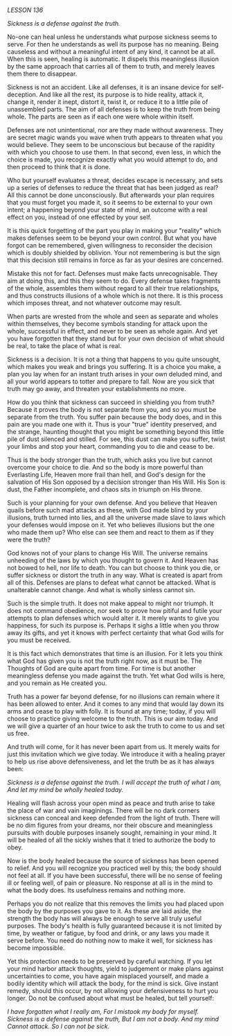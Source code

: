 *LESSON 136*

*Sickness is a defense against the truth.*

No-one can heal unless he understands what purpose sickness seems to serve. For then he understands as well its purpose has no meaning. Being causeless and without a meaningful intent of any kind, it cannot be at all. When this is seen, healing is automatic. It dispels this meaningless illusion by the same approach that carries all of them to truth, and merely leaves them there to disappear.

Sickness is not an accident. Like all defenses, it is an insane device for self-deception. And like all the rest, its purpose is to hide reality, attack it, change it, render it inept, distort it, twist it, or reduce it to a little pile of unassembled parts. The aim of all defenses is to keep the truth from being whole. The parts are seen as if each one were whole within itself.

Defenses are not unintentional, nor are they made without awareness. They are secret magic wands you wave when truth appears to threaten what you would believe. They seem to be unconscious but because of the rapidity with which you choose to use them. In that second, even less, in which the choice is made, you recognize exactly what you would attempt to do, and then proceed to think that it is done.

Who but yourself evaluates a threat, decides escape is necessary, and sets up a series of defenses to reduce the threat that has been judged as real? All this cannot be done unconsciously. But afterwards your plan requires that you must forget you made it, so it seems to be external to your own intent; a happening beyond your state of mind, an outcome with a real effect on you, instead of one effected by your self.

It is this quick forgetting of the part you play in making your "reality" which makes defenses seem to be beyond your own control. But what you have forgot can be remembered, given willingness to reconsider the decision which is doubly shielded by oblivion. Your not remembering is but the sign that this decision still remains in force as far as your desires are concerned.

Mistake this not for fact. Defenses must make facts unrecognisable. They aim at doing this, and this they seem to do. Every defense takes fragments of the whole, assembles them without regard to all their true relationships, and thus constructs illusions of a whole which is not there. It is this process which imposes threat, and not whatever outcome may result.

When parts are wrested from the whole and seen as separate and wholes within themselves, they become symbols standing for attack upon the whole, successful in effect, and never to be seen as whole again. And yet you have forgotten that they stand but for your own decision of what should be real, to take the place of what is real.

Sickness is a decision. It is not a thing that happens to you quite unsought, which makes you weak and brings you suffering. It is a choice you make, a plan you lay when for an instant truth arises in your own deluded mind, and all your world appears to totter and prepare to fall. Now are you sick that truth may go away, and threaten your establishments no more.

How do you think that sickness can succeed in shielding you from truth? Because it proves the body is not separate from you, and so you must be separate from the truth. You suffer pain because the body does, and in this pain are you made one with it. Thus is your "true" identity preserved, and the strange, haunting thought that you might be something beyond this little pile of dust silenced and stilled. For see, this dust can make you suffer, twist your limbs and stop your heart, commanding you to die and cease to be.

Thus is the body stronger than the truth, which asks you live but cannot overcome your choice to die. And so the body is more powerful than Everlasting Life, Heaven more frail than hell, and God's design for the salvation of His Son opposed by a decision stronger than His Will. His Son is dust, the Father incomplete, and chaos sits in triumph on His throne.

Such is your planning for your own defense. And you believe that Heaven quails before such mad attacks as these, with God made blind by your illusions, truth turned into lies, and all the universe made slave to laws which your defenses would impose on it. Yet who believes illusions but the one who made them up? Who else can see them and react to them as if they were the truth?

God knows not of your plans to change His Will. The universe remains unheeding of the laws by which you thought to govern it. And Heaven has not bowed to hell, nor life to death. You can but choose to think you die, or suffer sickness or distort the truth in any way. What is created is apart from all of this. Defenses are plans to defeat what cannot be attacked. What is unalterable cannot change. And what is wholly sinless cannot sin.

Such is the simple truth. It does not make appeal to might nor triumph. It does not command obedience, nor seek to prove how pitiful and futile your attempts to plan defenses which would alter it. It merely wants to give you happiness, for such its purpose is. Perhaps it sighs a little when you throw away its gifts, and yet it knows with perfect certainty that what God wills for you must be received.

It is this fact which demonstrates that time is an illusion. For it lets you think what God has given you is not the truth right now, as it must be. The Thoughts of God are quite apart from time. For time is but another meaningless defense you made against the truth. Yet what God wills is here, and you remain as He created you.

Truth has a power far beyond defense, for no illusions can remain where it has been allowed to enter. And it comes to any mind that would lay down its arms and cease to play with folly. It is found at any time; today, if you will choose to practice giving welcome to the truth. This is our aim today. And we will give a quarter of an hour twice to ask the truth to come to us and set us free.

And truth will come, for it has never been apart from us. It merely waits for just this invitation which we give today. We introduce it with a healing prayer to help us rise above defensiveness, and let the truth be as it has always been:

_Sickness is a defense against the truth._
_I will accept the truth of what I am,_
_And let my mind be wholly healed today._

Healing will flash across your open mind as peace and truth arise to take the place of war and vain imaginings. There will be no dark corners sickness can conceal and keep defended from the light of truth. There will be no dim figures from your dreams, nor their obscure and meaningless pursuits with double purposes insanely sought, remaining in your mind. It will be healed of all the sickly wishes that it tried to authorize the body to obey.

Now is the body healed because the source of sickness has been opened to relief. And you will recognize you practiced well by this; the body should not feel at all. If you have been successful, there will be no sense of feeling ill or feeling well, of pain or pleasure. No response at all is in the mind to what the body does. Its usefulness remains and nothing more.

Perhaps you do not realize that this removes the limits you had placed upon the body by the purposes you gave to it. As these are laid aside, the strength the body has will always be enough to serve all truly useful purposes. The body's health is fully guaranteed because it is not limited by time, by weather or fatigue, by food and drink, or any laws you made it serve before. You need do nothing now to make it well, for sickness has become impossible.

Yet this protection needs to be preserved by careful watching. If you let your mind harbor attack thoughts, yield to judgement or make plans against uncertainties to come, you have again misplaced yourself, and made a bodily identity which will attack the body, for the mind is sick. Give instant remedy, should this occur, by not allowing your defensiveness to hurt you longer. Do not be confused about what must be healed, but tell yourself:

_I have forgotten what I really am,_
_For I mistook my body for myself._
_Sickness is a defense against the truth,_
_But I am not a body. And my mind_
_Cannot attack. So I can not be sick._